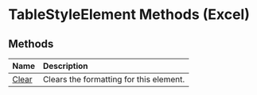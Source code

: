 
# TableStyleElement Methods (Excel)

## Methods



|**Name**|**Description**|
|:-----|:-----|
|[Clear](26781fe8-0832-e402-2cde-5f1c718b82e7.md)|Clears the formatting for this element.|
